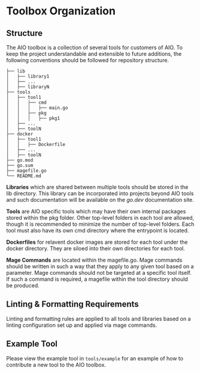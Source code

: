# Toolbox Organization

## Structure

The AIO toolbox is a collection of several tools for customers of AIO. To keep the project understandable and extensible to future additions, the following conventions should be followed for repository structure.

```
├── lib
│   ├── library1
│   ├── ...
│   ├── libraryN
├── tools
│   ├── tool1
│   │   ├── cmd
│   │   │   ├── main.go
│   │   ├── pkg
│   │   │   ├── pkg1
│   ├── ...
│   ├── toolN
├── docker
│   ├── tool1
│   │   ├── Dockerfile
│   ├── ...
│   ├── toolN
├── go.mod
├── go.sum
├── magefile.go
└── README.md
```

__Libraries__ which are shared between multiple tools should be stored in the lib directory. This library can be incorporated into projects beyond AIO tools and such documentation will be available on the _go.dev_ documentation site.

__Tools__ are AIO specific tools which may have their own internal packages stored within the pkg folder. Other top-level folders in each tool are allowed, though it is recommended to minimize the number of top-level folders. Each tool must also have its own cmd directory where the entrypoint is located.

__Dockerfiles__ for relavent docker images are stored for each tool under the docker directory. They are siloed into their own directories for each tool.

__Mage Commands__ are located within the magefile.go. Mage commands should be written in such a way that they apply to any given tool based on a parameter. Mage commands should not be targeted at a specific tool itself. If such a command is required, a magefile within the tool directory should be produced.

## Linting & Formatting Requirements

Linting and formatting rules are applied to all tools and libraries based on a linting configuration set up and applied via mage commands.

## Example Tool

Please view the example tool in `tools/example` for an example of how to contribute a new tool to the AIO toolbox.